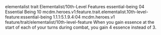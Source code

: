 <ability>
  <metadata>
    <class>elementalist</class>
    <feature_type>trait</feature_type>
    <file_dpath>Elementalist/10th-Level Features</file_dpath>
    <item_id>essential-being</item_id>
    <item_index>04</item_index>
    <item_name>Essential Being</item_name>
    <level>10</level>
    <scc>mcdm.heroes.v1:feature.trait.elementalist.10th-level-feature:essential-being</scc>
    <scdc>1.1.1:5.1.9.4:04</scdc>
    <source>mcdm.heroes.v1</source>
    <type>feature/trait/elementalist/10th-level-feature</type>
  </metadata>
  <effects>
    <effect type="mundane">When you gain essence at the start of each of your turns during combat, you gain 4 essence instead of 3.</effect>
  </effects>
</ability>
